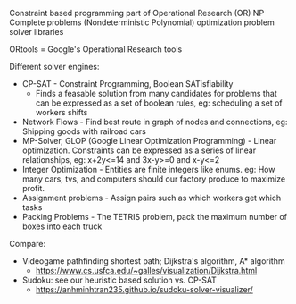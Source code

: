 Constraint based programming
part of Operational Research (OR)
NP Complete problems (Nondeterministic Polynomial)
optimization problem solver libraries

ORtools = Google's Operational Research tools


Different solver engines:
- CP-SAT - Constraint Programming, Boolean SATisfiability
  - Finds a feasable solution from many candidates for problems that can be expressed as a set of boolean rules, eg: scheduling a set of workers shifts
- Network Flows - Find best route in graph of nodes and connections, eg: Shipping goods with railroad cars
- MP-Solver, GLOP (Google Linear Optimization Programming) - Linear optimization. Constraints can be expressed as a series of linear relationships, eg: x+2y<=14 and 3x-y>=0 and x-y<=2
- Integer Optimization - Entities are finite integers like enums. eg: How many cars, tvs, and computers should our factory produce to maximize profit.
- Assignment problems - Assign pairs such as which workers get which tasks
- Packing Problems - The TETRIS problem, pack the maximum number of boxes into each truck

Compare:
- Videogame pathfinding shortest path; Dijkstra's algorithm, A* algorithm
  - https://www.cs.usfca.edu/~galles/visualization/Dijkstra.html
- Sudoku: see our heuristic based solution vs. CP-SAT
  - https://anhminhtran235.github.io/sudoku-solver-visualizer/
